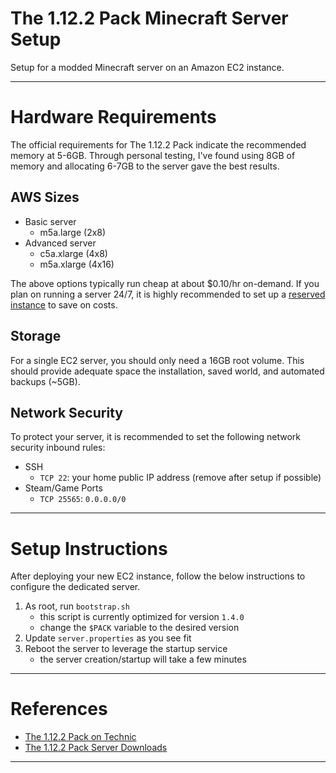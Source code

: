 # The 1.12.2 Pack Minecraft Server Setup
Setup for a modded Minecraft server on an Amazon EC2 instance.

---

# Hardware Requirements
The official requirements for The 1.12.2 Pack indicate the recommended memory at 5-6GB. Through personal testing, I've found using 8GB of memory and allocating 6-7GB to the server gave the best results.

## AWS Sizes
- Basic server  
    - m5a.large (2x8)  
- Advanced server  
    - c5a.xlarge (4x8)  
    - m5a.xlarge (4x16)  

The above options typically run cheap at about $0.10/hr on-demand. If you plan on running a server 24/7, it is highly recommended to set up a [reserved instance](https://aws.amazon.com/ec2/pricing/reserved-instances/) to save on costs.

## Storage
For a single EC2 server, you should only need a 16GB root volume. This should provide adequate space the installation, saved world, and automated backups (~5GB).

## Network Security
To protect your server, it is recommended to set the following network security inbound rules:
- SSH
    - `TCP 22`: your home public IP address (remove after setup if possible)
- Steam/Game Ports
    - `TCP 25565`: `0.0.0.0/0`

---

# Setup Instructions
After deploying your new EC2 instance, follow the below instructions to configure the dedicated server.

1. As root, run `bootstrap.sh`  
    - this script is currently optimized for version `1.4.0`  
	- change the `$PACK` variable to the desired version  
2. Update `server.properties` as you see fit
3. Reboot the server to leverage the startup service  
    - the server creation/startup will take a few minutes  

---

# References
- [The 1.12.2 Pack on Technic](https://www.technicpack.net/modpack/the-1122-pack.1406454)  
- [The 1.12.2 Pack Server Downloads](https://the-1122-pack.com/repo)  

---

&nbsp;